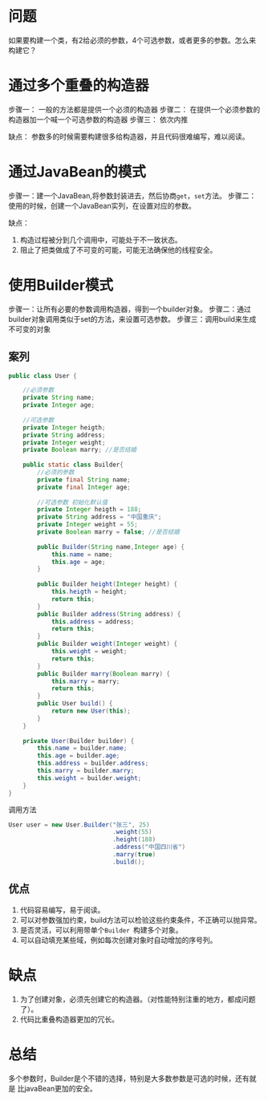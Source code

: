 # 问题
如果要构建一个类，有2给必须的参数，4个可选参数，或者更多的参数。怎么来构建它？

# 通过多个重叠的构造器
步骤一： 一般的方法都是提供一个必须的构造器
步骤二： 在提供一个必须参数的构造器加一个喊一个可选参数的构造器
步骤三： 依次内推

缺点：
参数多的时候需要构建很多给构造器，并且代码很难编写，难以阅读。




# 通过JavaBean的模式
步骤一：建一个JavaBean,将参数封装进去，然后协商`get`，`set`方法。
步骤二：使用的时候，创建一个JavaBean实列，在设置对应的参数。

缺点：
1. 构造过程被分到几个调用中，可能处于不一致状态。
2. 阻止了把类做成了不可变的可能，可能无法确保他的线程安全。


# 使用Builder模式
步骤一：让所有必要的参数调用构造器，得到一个builder对象。
步骤二：通过builder对象调用类似于set的方法，来设置可选参数。
步骤三：调用build来生成不可变的对象

## 案列
```java
public class User {

	//必须参数
	private String name;
	private Integer age;
	
	//可选参数
	private Integer heigth;
	private String address;
	private Integer weight;
	private Boolean marry; //是否结婚
	
	public static class Builder{
		//必须的参数
		private final String name;
		private final Integer age;
		
		//可选参数 初始化默认值
		private Integer heigth = 188;
		private String address = "中国重庆";
		private Integer weight = 55;
		private Boolean marry = false; //是否结婚
		
		public Builder(String name,Integer age) {
			this.name = name;
			this.age = age;
		}
		
		public Builder height(Integer height) {
			this.heigth = height;
			return this;
		}
		public Builder address(String address) {
			this.address = address;
			return this;
		}
		public Builder weight(Integer weight) {
			this.weight = weight;
			return this;
		}
		public Builder marry(Boolean marry) {
			this.marry = marry;
			return this;
		}
		public User build() {
			return new User(this);
		}
	}
	
	private User(Builder builder) {
		this.name = builder.name;
		this.age = builder.age;
		this.address = builder.address;
		this.marry = builder.marry;
		this.weight = builder.weight;
	}
}
```
调用方法
```java
User user = new User.Builder("张三", 25)
				 			 .weight(55)
				 			 .height(188)
				 			 .address("中国四川省")
				 			 .marry(true)
				 			 .build();
```
## 优点
1. 代码容易编写，易于阅读。
2. 可以对参数强加约束，build方法可以检验这些约束条件，不正确可以抛异常。
3. 是否灵活，可以利用带单个`Builder	`构建多个对象。
4. 可以自动填充某些域，例如每次创建对象时自动增加的序号列。


# 缺点
1. 为了创建对象，必须先创建它的构造器。（对性能特别注重的地方，都成问题了）。
2. 代码比重叠构造器更加的冗长。

# 总结
多个参数时，Builder是个不错的选择，特别是大多数参数是可选的时候，还有就是   比javaBean更加的安全。